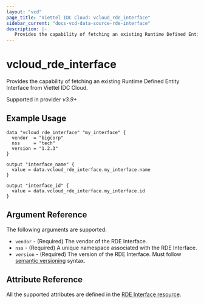 ```yaml
---
layout: "vcd"
page_title: "Viettel IDC Cloud: vcloud_rde_interface"
sidebar_current: "docs-vcd-data-source-rde-interface"
description: |-
   Provides the capability of fetching an existing Runtime Defined Entity Interface from Viettel IDC Cloud.
---
```


# vcloud\_rde\_interface

Provides the capability of fetching an existing Runtime Defined Entity Interface from Viettel IDC Cloud.

Supported in provider *v3.9+*

## Example Usage

```hcl
data "vcloud_rde_interface" "my_interface" {
  vendor  = "bigcorp"
  nss     = "tech"
  version = "1.2.3"
}

output "interface_name" {
  value = data.vcloud_rde_interface.my_interface.name
}

output "interface_id" {
  value = data.vcloud_rde_interface.my_interface.id
}
```

## Argument Reference

The following arguments are supported:

* `vendor` - (Required) The vendor of the RDE Interface.
* `nss` - (Required) A unique namespace associated with the RDE Interface.
* `version` - (Required) The version of the RDE Interface. Must follow [semantic versioning](https://semver.org/) syntax.

## Attribute Reference

All the supported attributes are defined in the
[RDE Interface resource](/providers/terraform-viettelidc/vcloud/latest/docs/resources/rde_interface#argument-reference).
